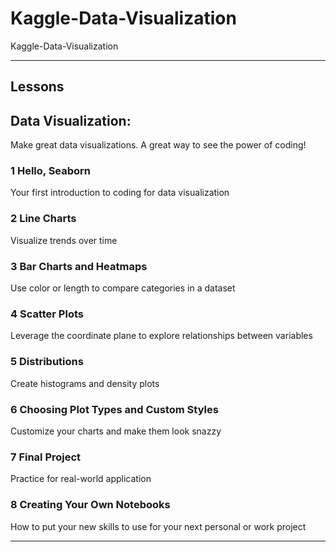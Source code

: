 # Kaggle-Data-Visualization
Kaggle-Data-Visualization

-------

## Lessons

## Data Visualization: 
Make great data visualizations. A great way to see the power of coding!



### 1 Hello, Seaborn
Your first introduction to coding for data visualization

### 2 Line Charts
Visualize trends over time

### 3 Bar Charts and Heatmaps
Use color or length to compare categories in a dataset

### 4 Scatter Plots
Leverage the coordinate plane to explore relationships between variables

### 5 Distributions
Create histograms and density plots

### 6 Choosing Plot Types and Custom Styles
Customize your charts and make them look snazzy

### 7 Final Project
Practice for real-world application

### 8 Creating Your Own Notebooks
How to put your new skills to use for your next personal or work project

-------


